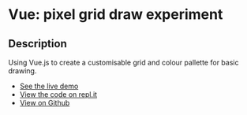 # Vue: pixel grid draw experiment

## Description
Using Vue.js to create a customisable grid and colour pallette for basic drawing.

+ [See the live demo](https://vue-pixel-grid-draw-experiment--rjlevy.repl.co/?target=_blank)
+ [View the code on repl.it](https://repl.it/@rjlevy/Vue-pixel-grid-draw-experiment)
+ [View on Github](https://github.com/rolandjlevy/Vue-grid-experiment-drag-draw)
